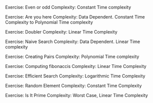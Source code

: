 Exercise: Even or odd
Complexity: Constant Time complexity

Exercise: Are you here
Complexity: Data Dependent. Constant Time Complexity to Polynomial Time complexity

Exercise: Doubler
Complexity: Linear Time Complexity

Exercise: Naive Search
Complexity: Data Dependent. Linear Time complexity

Exercise: Creating Pairs
Complexity: Polynomial Time complexity

Exercise: Computing fibonaccis
Complexity: Linear Time Complexity

Exercise: Efficient Search
Complexity: Logarithmic Time Complexity

Exercise: Random Element
Complexity: Constant Time Complexity

Exercise: Is It Prime
Complexity: Worst Case, Linear Time Complexity

